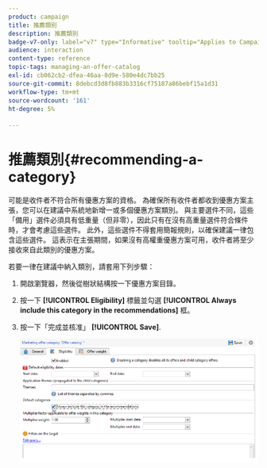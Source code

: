 ```yaml
---
product: campaign
title: 推薦類別
description: 推薦類別
badge-v7-only: label="v7" type="Informative" tooltip="Applies to Campaign Classic v7 only"
audience: interaction
content-type: reference
topic-tags: managing-an-offer-catalog
exl-id: cb062cb2-dfea-46aa-8d9e-580e4dc7bb25
source-git-commit: 8debcd3d8fb883b3316cf75187a86bebf15a1d31
workflow-type: tm+mt
source-wordcount: '161'
ht-degree: 5%

---
```


# 推薦類別{#recommending-a-category}



可能是收件者不符合所有優惠方案的資格。 為確保所有收件者都收到優惠方案主張，您可以在建議中系統地新增一或多個優惠方案類別。 與主要選件不同，這些「備用」選件必須具有低重量（但非零），因此只有在沒有高重量選件符合條件時，才會考慮這些選件。 此外，這些選件不得套用簡報規則，以確保建議一律包含這些選件。 這表示在主張期間，如果沒有高權重優惠方案可用，收件者將至少接收來自此類別的優惠方案。

若要一律在建議中納入類別，請套用下列步驟：

1. 開啟瀏覽器，然後從樹狀結構按一下優惠方案目錄。
1. 按一下 **[!UICONTROL Eligibility]** 標籤並勾選 **[!UICONTROL Always include this category in the recommendations]** 框。
1. 按一下「完成並核准」 **[!UICONTROL Save]**.

   ![](assets/offer_cat_default_001.png)
